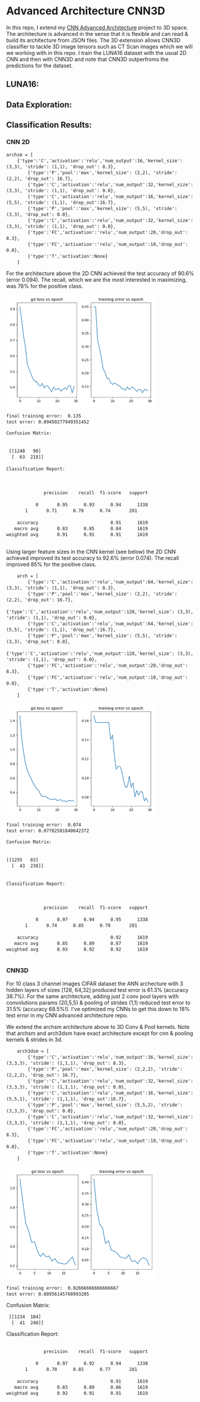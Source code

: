 
# Advanced Architecture CNN3D

In this repo, I extend my [CNN Advanced Architecture](https://github.com/mbastola/neural-nets-in-python/tree/master/convolutional-neural-nets/cnn-advanced-architecture) project to 3D space. The architecture is advanced in the sense that it is flexible and can read & build its architecture from JSON files. The 3D extension allows CNN3D classifier to tackle 3D image tensors such as CT Scan images which we will we working with in this repo. I train the LUNA16 dataset with the usual 2D CNN and then with CNN3D and note that CNN3D outperfroms the predictions for the dataset.  


## LUNA16:


## Data Exploration:



## Classification Results:

### CNN 2D

```
archsm = [
	{'type':'C','activation':'relu','num_output':16,'kernel_size': (3,3), 'stride': (1,1), 'drop_out': 8.3},
        {'type':'P','pool':'max','kernel_size': (2,2), 'stride': (2,2), 'drop_out': 16.7},
        {'type':'C','activation':'relu','num_output':32,'kernel_size': (3,3), 'stride': (1,1), 'drop_out': 0.0},
        {'type':'C','activation':'relu','num_output':16,'kernel_size': (5,5), 'stride': (1,1), 'drop_out':16.7},
        {'type':'P','pool':'max','kernel_size': (5,5), 'stride': (3,3), 'drop_out': 0.0},
        {'type':'C','activation':'relu','num_output':32,'kernel_size': (3,3), 'stride': (1,1), 'drop_out': 0.0},
        {'type':'FC','activation':'relu','num_output':20,'drop_out': 8.3},
        {'type':'FC','activation':'relu','num_output':10,'drop_out': 0.0}, 
        {'type':'T','activation':None}
    ]
```

For the architecture above the 2D CNN achieved the test accuracy of 90.6% (error 0.094). The recall, which we are the most interested in maximizing, was 78% for the positive class.   

<img src="imgs/CNN_luna.png" width="400">

```
final training error:  0.135
test error: 0.09450277949351452
```
```
Confusion Matrix:


 [[1248   90]
  [  63  218]]

Classification Report:



              precision    recall  f1-score   support

           0       0.95      0.93      0.94      1338
	   1       0.71      0.78      0.74       281
		
    accuracy                           0.91      1619
   macro avg       0.83      0.85      0.84      1619
weighted avg       0.91      0.91      0.91      1619
       
```

Using larger feature sizes in the CNN kernel (see below) the 2D CNN achieved improved its test accuracy to 92.6% (error 0.074). The recall improved 85% for the positive class.

```
    arch = [
        {'type':'C','activation':'relu','num_output':64,'kernel_size': (3,3), 'stride': (1,1), 'drop_out': 8.3},
        {'type':'P','pool':'max','kernel_size': (2,2), 'stride': (2,2), 'drop_out': 16.7},
        {'type':'C','activation':'relu','num_output':128,'kernel_size': (3,3), 'stride': (1,1), 'drop_out': 0.0},
        {'type':'C','activation':'relu','num_output':64,'kernel_size': (5,5), 'stride': (1,1), 'drop_out':16.7},
        {'type':'P','pool':'max','kernel_size': (5,5), 'stride': (3,3), 'drop_out': 0.0},
        {'type':'C','activation':'relu','num_output':128,'kernel_size': (3,3), 'stride': (1,1), 'drop_out': 0.0},
        {'type':'FC','activation':'relu','num_output':20,'drop_out': 8.3},
        {'type':'FC','activation':'relu','num_output':10,'drop_out': 0.0}, 
        {'type':'T','activation':None}
    ]
```

   

<img src="imgs/CNN_luna1.png" width="400">

```
final training error:  0.074
test error: 0.07782581840642372
```
```
Confusion Matrix:


[[1255   83]
  [  43  238]]


Classification Report:



              precision    recall  f1-score   support

           0       0.97      0.94      0.95      1338
	   1       0.74      0.85      0.79       281

    accuracy                           0.92      1619
   macro avg       0.85      0.89      0.87      1619
weighted avg       0.93      0.92      0.92      1619
       
```

### CNN3D

For 10 class 3 channel images CIFAR dataset the ANN archecture with 3 hidden layers of sizes [128, 64,32] produced test error is 61.3% (accuracy 38.7%). For the same architecture, adding just 2 conv pool layers with convolutions params (20,5,5) & pooling of strides (1,1) reduced test error to 31.5% (accuracy 68.5%!). I've optimized my CNNs to get this down to 18% test error in my CNN advanced architecture repo. 


We extend the archsm architecture above to 3D Conv & Pool kernels. Note that archsm and arch3dsm have exact architecture except for cnn & pooling kernels & strides in 3d. 

```
    arch3dsm = [
        {'type':'C','activation':'relu','num_output':16,'kernel_size': (3,3,3), 'stride': (1,1,1), 'drop_out': 8.3},
        {'type':'P','pool':'max','kernel_size': (2,2,2), 'stride': (2,2,2), 'drop_out': 16.7},
        {'type':'C','activation':'relu','num_output':32,'kernel_size': (3,3,3), 'stride': (1,1,1), 'drop_out': 0.0},
        {'type':'C','activation':'relu','num_output':16,'kernel_size': (5,5,1), 'stride': (1,1,1), 'drop_out':16.7},
        {'type':'P','pool':'max','kernel_size': (5,5,2), 'stride': (3,3,3), 'drop_out': 0.0},
        {'type':'C','activation':'relu','num_output':32,'kernel_size': (3,3,3), 'stride': (1,1,1), 'drop_out': 0.0},
        {'type':'FC','activation':'relu','num_output':20,'drop_out': 8.3},
        {'type':'FC','activation':'relu','num_output':10,'drop_out': 0.0}, 
        {'type':'T','activation':None}
    ]

``` 

<img src="imgs/CNN_luna3D2.png" width="400">

```
final training error:  0.02666666666666667
test error: 0.08956145768993205
```

Confusion Matrix:
```
 [[1234  104]
  [  41  240]]
```
Classification Report:

```

              precision    recall  f1-score   support

           0       0.97      0.92      0.94      1338
	   1       0.70      0.85      0.77       281

    accuracy                           0.91      1619
   macro avg       0.83      0.89      0.86      1619
weighted avg       0.92      0.91      0.91      1619
```

